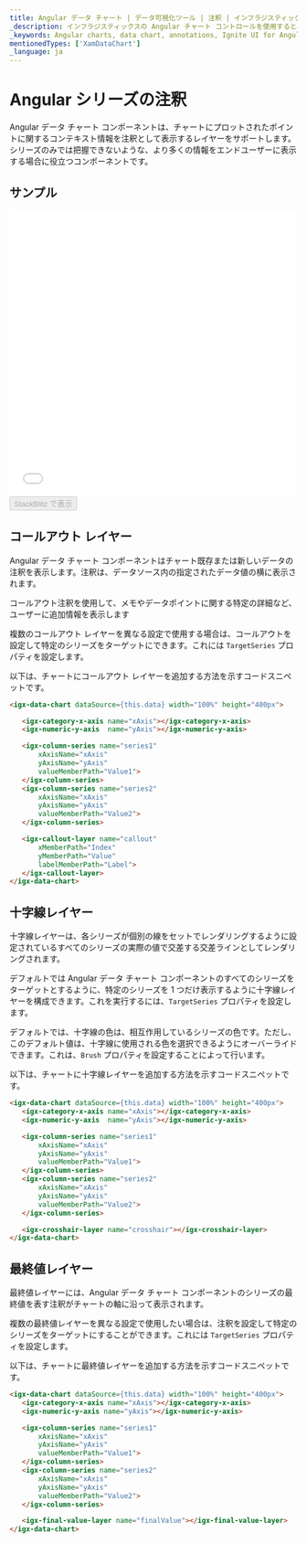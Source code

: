 ```yaml
---
title: Angular データ チャート | データ可視化ツール | 注釈 | インフラジスティックス
_description: インフラジスティックスの Angular チャート コントロールを使用すると、コールアウト レイヤー、十字線レイヤー、最終値レイヤーなどのチャート シリーズに注釈を追加できます。Ignite UI for Angular を使用してグラフと視覚化を改善します。
_keywords: Angular charts, data chart, annotations, Ignite UI for Angular, Infragistics, Angular チャート, データ チャート, 注釈, インフラジスティックス
mentionedTypes: ['XamDataChart']
_language: ja
---
```


# Angular シリーズの注釈

Angular データ チャート コンポーネントは、チャートにプロットされたポイントに関するコンテキスト情報を注釈として表示するレイヤーをサポートします。シリーズのみでは把握できないような、より多くの情報をエンドユーザーに表示する場合に役立つコンポーネントです。

## サンプル

<div class="sample-container loading" style="height: 500px">
    <iframe id="data-chart-series-annotations-iframe" src='{environment:dvDemosBaseUrl}/charts/data-chart-series-annotations' width="100%" height="100%" seamless frameBorder="0" onload="onXPlatSampleIframeContentLoaded(this);"></iframe>
</div>
<div>
    <button data-localize="stackblitz" disabled class="stackblitz-btn" data-iframe-id="data-chart-series-annotations-iframe" data-demos-base-url="{environment:dvDemosBaseUrl}">StackBlitz で表示
    </button>


</div>

<div class="divider--half"></div>

## コールアウト レイヤー

Angular データ チャート コンポーネントはチャート既存または新しいデータの注釈を表示します。注釈は、データソース内の指定されたデータ値の横に表示されます。

コールアウト注釈を使用して、メモやデータポイントに関する特定の詳細など、ユーザーに追加情報を表示します

複数のコールアウト レイヤーを異なる設定で使用する場合は、コールアウトを設定して特定のシリーズをターゲットにできます。これには `TargetSeries` プロパティを設定します。

以下は、チャートにコールアウト レイヤーを追加する方法を示すコードスニペットです。

```html
<igx-data-chart dataSource={this.data} width="100%" height="400px">

   <igx-category-x-axis name="xAxis"></igx-category-x-axis>
   <igx-numeric-y-axis  name="yAxis"></igx-numeric-y-axis>

   <igx-column-series name="series1"
       xAxisName="xAxis"
       yAxisName="yAxis"
       valueMemberPath="Value1">
   </igx-column-series>
   <igx-column-series name="series2"
       xAxisName="xAxis"
       yAxisName="yAxis"
       valueMemberPath="Value2">
   </igx-column-series>

   <igx-callout-layer name="callout"
       xMemberPath="Index"
       yMemberPath="Value"
       labelMemberPath="Label">
   </igx-callout-layer>
</igx-data-chart>
```

## 十字線レイヤー

十字線レイヤーは、各シリーズが個別の線をセットでレンダリングするように設定されているすべてのシリーズの実際の値で交差する交差ラインとしてレンダリングされます。

デフォルトでは Angular データ チャート コンポーネントのすべてのシリーズをターゲットとするように、特定のシリーズを 1 つだけ表示するように十字線レイヤーを構成できます。これを実行するには、`TargetSeries` プロパティを設定します。

デフォルトでは、十字線の色は、相互作用しているシリーズの色です。ただし、このデフォルト値は、十字線に使用される色を選択できるようにオーバーライドできます。これは、`Brush` プロパティを設定することによって行います。

以下は、チャートに十字線レイヤーを追加する方法を示すコードスニペットです。

```html
<igx-data-chart dataSource={this.data} width="100%" height="400px">
   <igx-category-x-axis name="xAxis"></igx-category-x-axis>
   <igx-numeric-y-axis  name="yAxis"></igx-numeric-y-axis>

   <igx-column-series name="series1"
       xAxisName="xAxis"
       yAxisName="yAxis"
       valueMemberPath="Value1">
   </igx-column-series>
   <igx-column-series name="series2"
       xAxisName="xAxis"
       yAxisName="yAxis"
       valueMemberPath="Value2">
   </igx-column-series>

   <igx-crosshair-layer name="crosshair"></igx-crosshair-layer>
</igx-data-chart>
```

## 最終値レイヤー

最終値レイヤーには、Angular データ チャート コンポーネントのシリーズの最終値を表す注釈がチャートの軸に沿って表示されます。

複数の最終値レイヤーを異なる設定で使用したい場合は、注釈を設定して特定のシリーズをターゲットにすることができます。これには `TargetSeries` プロパティを設定します。

以下は、チャートに最終値レイヤーを追加する方法を示すコードスニペットです。

```html
<igx-data-chart dataSource={this.data} width="100%" height="400px">
   <igx-category-x-axis name="xAxis"></igx-category-x-axis>
   <igx-numeric-y-axis name="yAxis"></igx-numeric-y-axis>

   <igx-column-series name="series1"
       xAxisName="xAxis"
       yAxisName="yAxis"
       valueMemberPath="Value1">
   </igx-column-series>
   <igx-column-series name="series2"
       xAxisName="xAxis"
       yAxisName="yAxis"
       valueMemberPath="Value2">
   </igx-column-series>

   <igx-final-value-layer name="finalValue"></igx-final-value-layer>
</igx-data-chart>
```
